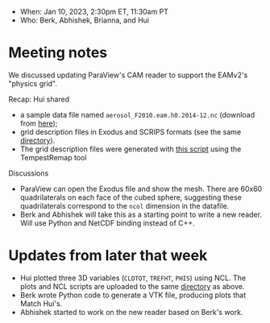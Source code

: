 - When: Jan 10, 2023, 2:30pm ET, 11:30am PT
- Who: Berk, Abhishek, Brianna, and Hui


# Meeting notes

We discussed updating ParaView's CAM reader to support the EAMv2's "physics grid".

Recap: Hui shared 
- a sample data file named `aerosol_F2010.eam.h0.2014-12.nc` (download from [here](https://compy-dtn.pnl.gov/wanh895/ParaView_EAM/cubed_sphere/EAMv2/));
- grid description files in Exodus and SCRIPS formats (see the same [directory](https://compy-dtn.pnl.gov/wanh895/ParaView_EAM/cubed_sphere/EAMv2/)). 
- The grid description files were generated with [this script](https://github.com/PAESCAL-SciDAC5/task-notes-visualization/blob/main/e3sm-how-to/make_SE_connectivity_files_using_Tempest_on_Compy.sh) using the TempestRemap tool

Discussions
- ParaView can open the Exodus file and show the mesh. There are 60x60 quadrilaterals on each face of the cubed sphere, suggesting these quadrilaterals correspond to the `ncol` dimension in the datafile.
- Berk and Abhishek will take this as a starting point to write a new reader. Will use Python and NetCDF binding instead of C++.


# Updates from later that week
- Hui plotted three 3D variables (`CLDTOT`, `TREFHT`, `PHIS`) using NCL. The plots and NCL scripts are uploaded to the same [directory](https://compy-dtn.pnl.gov/wanh895/ParaView_EAM/cubed_sphere/EAMv2/) as above.
- Berk wrote Python code to generate a VTK file, producing plots that Match Hui's.
- Abhishek started to work on the new reader based on Berk's work.
